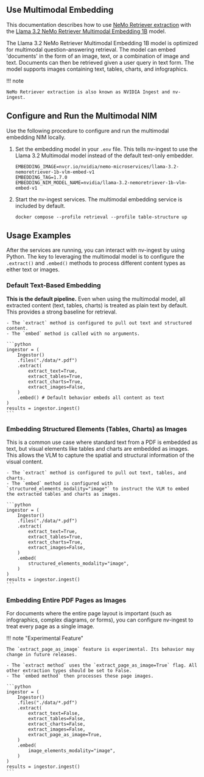 ## Use Multimodal Embedding

This documentation describes how to use [NeMo Retriever extraction](overview.md)
with the [Llama 3.2 NeMo Retriever Multimodal Embedding 1B](https://build.nvidia.com/nvidia/llama-3_2-nemoretriever-1b-vlm-embed-v1) model.

The Llama 3.2 NeMo Retriever Multimodal Embedding 1B model is optimized for multimodal question-answering retrieval.
The model can embed 'documents' in the form of an image, text, or a combination of image and text.
Documents can then be retrieved given a user query in text form. The model supports images containing text, tables, charts, and infographics.

!!! note

    NeMo Retriever extraction is also known as NVIDIA Ingest and nv-ingest.


## Configure and Run the Multimodal NIM

Use the following procedure to configure and run the multimodal embedding NIM locally.

1. Set the embedding model in your `.env` file. This tells nv-ingest to use the Llama 3.2 Multimodal model instead of the default text-only embedder.

    ```
    EMBEDDING_IMAGE=nvcr.io/nvidia/nemo-microservices/llama-3.2-nemoretriever-1b-vlm-embed-v1
    EMBEDDING_TAG=1.7.0
    EMBEDDING_NIM_MODEL_NAME=nvidia/llama-3.2-nemoretriever-1b-vlm-embed-v1
    ```

2. Start the nv-ingest services. The multimodal embedding service is included by default.

    ```
    docker compose --profile retrieval --profile table-structure up
    ```


## Usage Examples

After the services are running, you can interact with nv-ingest by using Python.
The key to leveraging the multimodal model is to configure the `.extract()` and `.embed()` methods to process different content types as either text or images.

### Default Text-Based Embedding

**This is the default pipeline.**
Even when using the multimodal model, all extracted content (text, tables, charts) is treated as plain text by default.
This provides a strong baseline for retrieval.

    - The `extract` method is configured to pull out text and structured content.
    - The `embed` method is called with no arguments.

    ```python
    ingestor = (
        Ingestor()
        .files("./data/*.pdf")
        .extract(
            extract_text=True,
            extract_tables=True,
            extract_charts=True,
            extract_images=False,
        )
        .embed() # Default behavior embeds all content as text
    )
    results = ingestor.ingest()
    ```

### Embedding Structured Elements (Tables, Charts) as Images

This is a common use case where standard text from a PDF is embedded as text, but visual elements like tables and charts are embedded as images.
This allows the VLM to capture the spatial and structural information of the visual content.

    - The `extract` method is configured to pull out text, tables, and charts.
    - The `embed` method is configured with `structured_elements_modality="image"` to instruct the VLM to embed the extracted tables and charts as images.

    ```python
    ingestor = (
        Ingestor()
        .files("./data/*.pdf")
        .extract(
            extract_text=True,
            extract_tables=True,
            extract_charts=True,
            extract_images=False,
        )
        .embed(
            structured_elements_modality="image",
        )
    )
    results = ingestor.ingest()
    ```

### Embedding Entire PDF Pages as Images

For documents where the entire page layout is important (such as infographics, complex diagrams, or forms),
you can configure nv-ingest to treat every page as a single image.

!!! note "Experimental Feature"

    The `extract_page_as_image` feature is experimental. Its behavior may change in future releases.

    - The `extract method` uses the `extract_page_as_image=True` flag. All other extraction types should be set to False.
    - The `embed method` then processes these page images.

    ```python
    ingestor = (
        Ingestor()
        .files("./data/*.pdf")
        .extract(
            extract_text=False,
            extract_tables=False,
            extract_charts=False,
            extract_images=False,
            extract_page_as_image=True,
        )
        .embed(
            image_elements_modality="image",
        )
    )
    results = ingestor.ingest()
    ```
